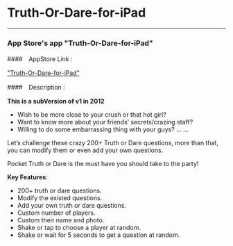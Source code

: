 # Truth-Or-Dare-for-iPad

---

### App Store's app "Truth-Or-Dare-for-iPad"

####　AppStore Link : 

["Truth-Or-Dare-for-iPad"](https://itunes.apple.com/us/app/pocket-truth-or-dare-for-ipad/id542310367?ls=1&mt=8)

####　Description :

**This is a subVersion of v1 in 2012**

* Wish to be more close to your crush or that hot girl?
* Want to know more about your friends’ secrets/crazing staff?
* Willing to do some embarrassing thing with your guys? 
… …

Let’s challenge these crazy 200+ Truth or Dare questions, more than that, you can modify them or even add your own questions.

Pocket Truth or Dare is the must have you should take to the party! 

**Key Features**:

- 200+ truth or dare questions.
- Modify the existed questions.
- Add your own truth or dare questions.
- Custom number of players.
- Custom their name and photo.
- Shake or tap to choose a player at random.
- Shake or wait for 5 seconds to get a question at random.

